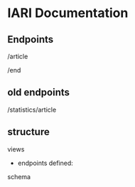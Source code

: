 # IARI Documentation

## Endpoints

/article

/end

## old endpoints

/statistics/article

## structure

views
- endpoints defined:

schema



